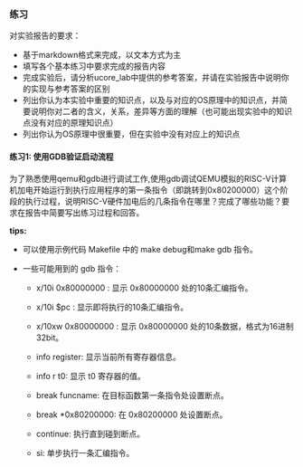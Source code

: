 ### 练习

对实验报告的要求：

- 基于markdown格式来完成，以文本方式为主
- 填写各个基本练习中要求完成的报告内容
- 完成实验后，请分析ucore_lab中提供的参考答案，并请在实验报告中说明你的实现与参考答案的区别
- 列出你认为本实验中重要的知识点，以及与对应的OS原理中的知识点，并简要说明你对二者的含义，关系，差异等方面的理解（也可能出现实验中的知识点没有对应的原理知识点）
- 列出你认为OS原理中很重要，但在实验中没有对应上的知识点

#### 练习1: 使用GDB验证启动流程

为了熟悉使用qemu和gdb进行调试工作,使用gdb调试QEMU模拟的RISC-V计算机加电开始运行到执行应用程序的第一条指令（即跳转到0x80200000）这个阶段的执行过程，说明RISC-V硬件加电后的几条指令在哪里？完成了哪些功能？要求在报告中简要写出练习过程和回答。

**tips:**

- 可以使用示例代码 Makefile 中的 make debug和make gdb 指令。

- 一些可能用到的 gdb 指令：
  - x/10i 0x80000000 : 显示 0x80000000 处的10条汇编指令。
  - x/10i $pc : 显示即将执行的10条汇编指令。

  - x/10xw 0x80000000 : 显示 0x80000000 处的10条数据，格式为16进制32bit。

  - info register: 显示当前所有寄存器信息。

  - info r t0: 显示 t0 寄存器的值。

  - break funcname: 在目标函数第一条指令处设置断点。

  - break *0x80200000: 在 0x80200000 处设置断点。

  - continue: 执行直到碰到断点。

  - si: 单步执行一条汇编指令。
